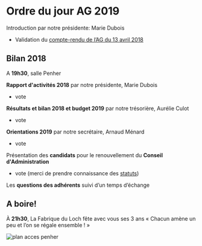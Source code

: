 # Ordre du jour AG 2019
Introduction par notre présidente: Marie Dubois

-  Validation du [compte-rendu de l’AG du 13 avril 2018](pv-ag-2018.pdf)

## Bilan 2018
A **19h30**, salle Penher

**Rapport d'activités 2018** par notre présidente, Marie Dubois

- vote

**Résultats et bilan 2018 et budget 2019** par notre trésorière, Aurélie Culot

- vote

**Orientations 2019** par notre secrétaire, Arnaud Ménard

- vote

Présentation des **candidats** pour le renouvellement du **Conseil d'Administration**

- vote (merci de prendre connaissance des [statuts](../../statuts.md))

Les **questions des adhérents** suivi d’un temps d’échange


## A boire!
À **21h30**, La Fabrique du Loch fête avec vous ses 3 ans
« Chacun amène un peu et l’on se régale ensemble ! »

![plan acces penher](https://paper-attachments.dropbox.com/s_6429AFA3002A847D8FC52A7C116AECCE1B180B0A85D7F68B04E199A311B10910_1554995032603_image.png)
